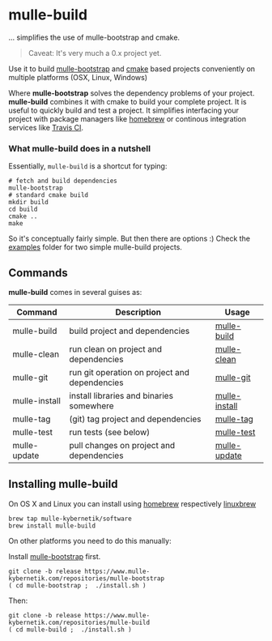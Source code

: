 # mulle-build

... simplifies the use of mulle-bootstrap and cmake.

> Caveat: It's very much a 0.x project yet.

Use it to build [mulle-bootstrap](//www.mulle-kybernetik.com/software/git/mulle-bootstrap) and [cmake](//gitlab.kitware.com/cmake/cmake) based
projects conveniently on multiple platforms (OSX, Linux, Windows)

Where **mulle-bootstrap** solves the dependency problems of your project.
**mulle-build** combines it with cmake to build your complete project. It is
useful to quickly build and test a project. It simplifies interfacing your
project with package managers like [homebrew](//brew.sh) or continous
integration services like [Travis CI](//travis-ci.org/).


### What mulle-build does in a nutshell


Essentially, `mulle-build` is a shortcut for typing:


```
# fetch and build dependencies
mulle-bootstrap
# standard cmake build
mkdir build
cd build
cmake ..
make
```

So it's conceptually fairly simple. But then there are options :) Check the
[examples](examples) folder for two simple mulle-build projects.


## Commands

**mulle-build** comes in several guises as:


Command       | Description                                   | Usage
--------------|-----------------------------------------------|---------------
mulle-build   | build project and dependencies                | [mulle-build](dox/mulle-build.md)
mulle-clean   | run clean on project and dependencies         | [mulle-clean](dox/mulle-clean.md)
mulle-git     | run git operation on project and dependencies | [mulle-git](dox/mulle-git.md)
mulle-install | install libraries and binaries somewhere      | [mulle-install](dox/mulle-install.md)
mulle-tag     | (git) tag project and dependencies            | [mulle-tag](dox/mulle-tag.md)
mulle-test    | run tests (see below)                         | [mulle-test](dox/mulle-test.md)
mulle-update  | pull changes on project and dependencies      | [mulle-update](dox/mulle-update.md)


## Installing mulle-build

On OS X and Linux you can install using [homebrew](//brew.sh) respectively [linuxbrew](//linuxbrew.sh)

```
brew tap mulle-kybernetik/software
brew install mulle-build
```

On other platforms you need to do this manually:

Install [mulle-bootstrap](//www.mulle-kybernetik.com/repositories/mulle-bootstrap)
first.

```
git clone -b release https://www.mulle-kybernetik.com/repositories/mulle-bootstrap
( cd mulle-bootstrap ;  ./install.sh )
```

Then:

```
git clone -b release https://www.mulle-kybernetik.com/repositories/mulle-build
( cd mulle-build ;  ./install.sh )
```
